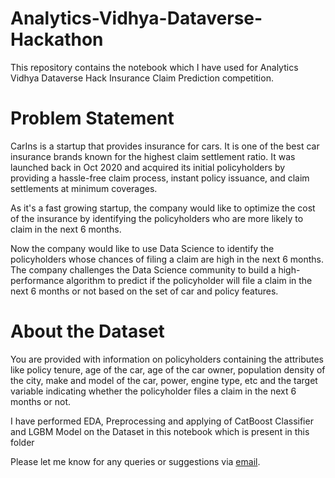 # Analytics-Vidhya-Dataverse-Hackathon
This repository contains the notebook which I have used for Analytics Vidhya Dataverse Hack Insurance Claim Prediction competition. 

# Problem Statement
CarIns is a startup that provides insurance for cars. It is one of the best car insurance brands known for the highest claim settlement ratio. It was launched back in Oct 2020 and acquired its initial policyholders by providing a hassle-free claim process, instant policy issuance, and claim settlements at minimum coverages.

As it's a fast growing startup, the company would like to optimize the cost of the insurance by identifying the policyholders who are more likely to claim in the next 6 months.

Now the company would like to use Data Science to identify the policyholders whose chances of filing a claim are high in the next 6 months. The company challenges the Data Science community to build a high-performance algorithm to predict if the policyholder will file a claim in the next 6 months or not based on the set of car and policy features.

# About the Dataset
You are provided with information on policyholders containing the attributes like policy tenure, age of the car, age of the car owner, population density of the city, make and model of the car, power, engine type, etc and the target variable indicating whether the policyholder files a claim in the next 6 months or not.


I have performed EDA, Preprocessing and applying of CatBoost Classifier and LGBM Model on the Dataset in this notebook which is present in this folder

Please let me know for any queries or suggestions via [email](mailto:munugowtham@gmail.com?subject=GitHub%20Query%20on%20Insurance%20Claim%20Prediction).
